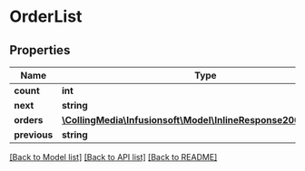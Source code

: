 # OrderList

## Properties
Name | Type | Description | Notes
------------ | ------------- | ------------- | -------------
**count** | **int** |  | [optional] 
**next** | **string** |  | [optional] 
**orders** | [**\CollingMedia\Infusionsoft\Model\InlineResponse20010Orders[]**](InlineResponse20010Orders.md) |  | [optional] 
**previous** | **string** |  | [optional] 

[[Back to Model list]](../README.md#documentation-for-models) [[Back to API list]](../README.md#documentation-for-api-endpoints) [[Back to README]](../README.md)


